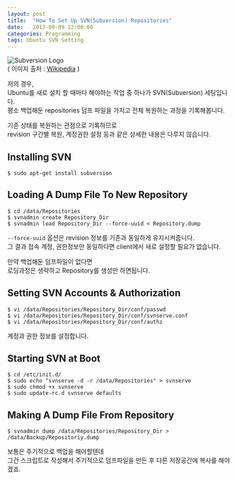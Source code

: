 ```yaml
---
layout: post
title:  "How To Set Up SVN(Subversion) Repositories"
date:   2017-09-09 12:00:00
categories: Programming
tags: Ubuntu SVN Setting
---
```


![Subversion Logo](https://upload.wikimedia.org/wikipedia/en/thumb/9/9f/Subversion_Logo.svg/1280px-Subversion_Logo.svg.png)  
( 이미지 출처 : [Wikipedia](https://upload.wikimedia.org) )  

저의 경우,  
Ubuntu를 새로 설치 할 때마다 해야하는 작업 중 하나가 SVN(Subversion) 세팅입니다.  
평소 백업해둔 repositories 덤프 파일을 가지고 전체 복원하는 과정을 기록해봅니다.  

기존 상태를 복원하는 관점으로 기록하므로  
revision 구간별 복원, 계정권한 설정 등과 같은 상세한 내용은 다루지 않습니다.  

<!--more-->


## Installing SVN

~~~terminal
$ sudo apt-get install subversion
~~~


## Loading A Dump File To New Repository

~~~terminal
$ cd /data/Repositories
$ svnadmin create Repository_Dir
$ svnadmin load Repository_Dir --force-uuid < Repository.dump 
~~~

```--force-uuid``` 옵션은 revision 정보를 기존과 동일하게 유지시켜줍니다.  
그 결과 접속 계정, 권한정보만 동일하다면 client에서 새로 설정할 필요가 없습니다.  

만약 백업해둔 덤프파일이 없다면  
로딩과정은 생략하고 Repository를 생성만 하면됩니다.  

## Setting SVN Accounts & Authorization

~~~terminal
$ vi /data/Repositories/Repository_Dir/conf/passwd
$ vi /data/Repositories/Repository_Dir/conf/svnserve.conf
$ vi /data/Repositories/Repository_Dir/conf/authz
~~~

계정과 권한 정보를 설정합니다.  

## Starting SVN at Boot

~~~teminal
$ cd /etc/init.d/ 
$ sudo echo "svnserve -d -r /data/Repositories" > svnserve
$ sudo chmod +x svnserve
$ sudo update-rc.d svnserve defaults
~~~

## Making A Dump File From Repository

~~~terminal
$ svnadmin dump /data/Repositories/Repository_Dir > /data/Backup/Repositoriy.dump
~~~

보통은 주기적으로 백업을 해야할텐데  
그건 스크립트로 작성해서 주기적으로 덤프파일을 만든 후 다른 저장공간에 복사를 해야겠죠.  


